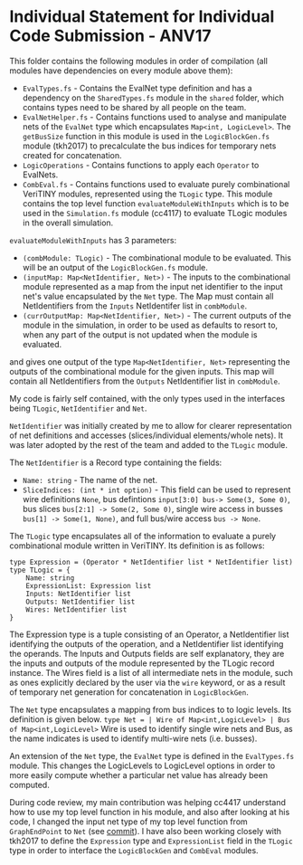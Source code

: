 # Individual Statement for Individual Code Submission - ANV17

This folder contains the following modules in order of compilation (all modules have dependencies on every module above them): 
* `EvalTypes.fs` - Contains the EvalNet type definition and has a dependency on the `SharedTypes.fs` module in the `shared` folder, which contains types need to be shared by all people on the team.
* `EvalNetHelper.fs` - Contains functions used to analyse and manipulate nets of the `EvalNet` type which encapsulates `Map<int, LogicLevel>`. The `getBusSize` function in this module is used in the `LogicBlockGen.fs` module (tkh2017) to precalculate the bus indices for temporary nets created for concatenation.
* `LogicOperations` - Contains functions to apply each `Operator` to EvalNets.
* `CombEval.fs` - Contains functions used to evaluate purely combinational VeriTINY modules, represented using the `TLogic` type. This module contains the top level function `evaluateModuleWithInputs` which is to be used in the `Simulation.fs` module (cc4117) to evaluate TLogic modules in the overall simulation. 

`evaluateModuleWithInputs` has 3 parameters: 
* `(combModule: TLogic)` - The combinational module to be evaluated. This will be an output of the `LogicBlockGen.fs` module.
* `(inputMap: Map<NetIdentifier, Net>)` - The inputs to the combinational module represented as a map from the input net identifier to the input net's value encapsulated by the `Net` type. The Map must contain all NetIdentifiers from the `Inputs` NetIdentifer list in `combModule`.
* `(currOutputMap: Map<NetIdentifier, Net>)` - The current outputs of the module in the simulation, in order to be used as defaults to resort to, when any part of the output is not updated when the module is evaluated. 

and gives one output of the type `Map<NetIdentifier, Net>` representing the outputs of the combinational module for the given inputs. This map will contain all NetIdentifiers from the `Outputs` NetIdentifier list in `combModule`.

My code is fairly self contained, with the only types used in the interfaces being `TLogic`, `NetIdentifier` and `Net`. 

`NetIdentifier` was initially created by me to allow for clearer representation of net definitions and accesses (slices/individual elements/whole nets). It was later adopted by the rest of the team and added to the `TLogic` module. 

The `NetIdentifier` is a Record type containing the fields:
* `Name: string` - The name of the net.
* `SliceIndices: (int * int option)` - This field can be used to represent wire definitions `None`, bus defintions `input[3:0] bus-> Some(3, Some 0)`, bus slices `bus[2:1] -> Some(2, Some 0)`, single wire access in busses `bus[1] -> Some(1, None)`, and full bus/wire access `bus -> None`. 

The `TLogic` type encapsulates all of the information to evaluate a purely combinational module written in VeriTINY. Its definition is as follows:
```
type Expression = (Operator * NetIdentifier list * NetIdentifier list)
type TLogic = {
    Name: string
    ExpressionList: Expression list
    Inputs: NetIdentifier list
    Outputs: NetIdentifier list
    Wires: NetIdentifier list
}

```

The Expression type is a tuple consisting of an Operator, a NetIdentifier list identifying the outputs of the operation, and a NetIdentifier list identifying the operands. 
The Inputs and Outputs fields are self explanatory, they are the inputs and outputs of the module represented by the TLogic record instance. 
The Wires field is a list of all intermediate nets in the module, such as ones explicitly declared by the user via the `wire` keyword, or as a result of temporary net generation for concatenation in `LogicBlockGen`.

The `Net` type encapsulates a mapping from bus indices to to logic levels. Its definition is given below.
`type Net = | Wire of Map<int,LogicLevel> | Bus of Map<int,LogicLevel>`
Wire is used to identify single wire nets and Bus, as the name indicates is used to identify multi-wire nets (i.e. busses).

An extension of the `Net` type, the `EvalNet` type is defined in the `EvalTypes.fs` module. This changes the LogicLevels to LogicLevel options in order to more easily compute whether a particular net value has already been computed. 


During code review, my main contribution was helping cc4417 understand how to use my top level function in his module, and also after looking at his code, I changed the input net type of my top level function from `GraphEndPoint` to `Net` (see [commit](https://github.com/ImperialCollegeLondon/hlp2020-verilog2/commit/a664f22d33ddedca0b08cfacf3520d7b49f0e2fc#diff-820df22d0da2a760d2c10896b0be09eb)). I have also been working closely with tkh2017 to define the `Expression` type and `ExpressionList` field in the `TLogic` type in order to interface the `LogicBlockGen` and `CombEval` modules.
